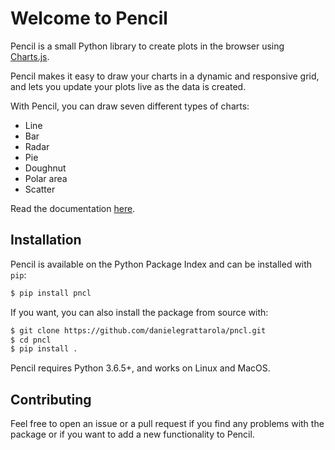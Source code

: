 # Welcome to Pencil

Pencil is a small Python library to create plots in the browser using [Charts.js](https://chartjs.org).

Pencil makes it easy to draw your charts in a dynamic and responsive grid, and lets you update your plots live as the data is created. 

With Pencil, you can draw seven different types of charts: 

- Line
- Bar
- Radar
- Pie
- Doughnut
- Polar area
- Scatter

Read the documentation [here](https://danielegrattarola.github.io/pncl).

## Installation

Pencil is available on the Python Package Index and can be installed with `pip`:

```sh
$ pip install pncl
```

If you want, you can also install the package from source with:

```sh
$ git clone https://github.com/danielegrattarola/pncl.git
$ cd pncl
$ pip install .
```

Pencil requires Python 3.6.5+, and works on Linux and MacOS.

## Contributing

Feel free to open an issue or a pull request if you find any problems with the package or if you want to add a new functionality to Pencil.
